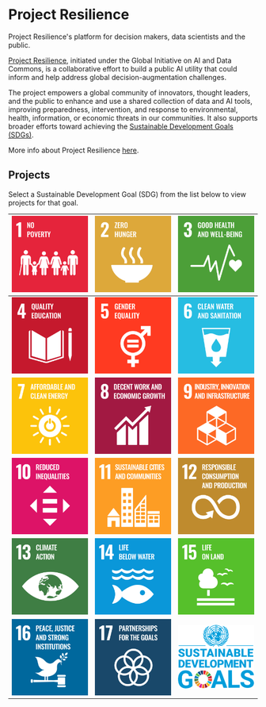 # Project Resilience
Project Resilience's platform for decision makers, data scientists and the public.

[Project Resilience](https://www.itu.int/en/ITU-T/extcoop/ai-data-commons/Pages/project-resilience.aspx),
initiated under the Global Initiative on AI and Data Commons, is a collaborative effort
to build a public AI utility that could inform and help address global decision-augmentation challenges.

The project empowers a global community of innovators, thought leaders, and the public to enhance and use
a shared collection of data and AI tools, improving preparedness, intervention, and response to environmental,
health, information, or economic threats in our communities.
It also supports broader efforts toward achieving the [Sustainable Development Goals (SDGs)](https://sdgs.un.org/).

More info about Project Resilience [here](https://www.itu.int/en/ITU-T/extcoop/ai-data-commons/Pages/project-resilience.aspx).

## Projects

Select a Sustainable Development Goal (SDG) from the list below to view projects for that goal.

<!-- Note: using reference-style links to let Jekyll's relative links
convert them to .html in GitHub pages -->
[goal_01_link]: goals/goal_01.md
[goal_02_link]: goals/goal_02.md
[goal_03_link]: goals/goal_03.md
[goal_04_link]: goals/goal_04.md
[goal_05_link]: goals/goal_05.md
[goal_06_link]: goals/goal_06.md
[goal_07_link]: goals/goal_07.md
[goal_08_link]: goals/goal_08.md
[goal_09_link]: goals/goal_09.md
[goal_10_link]: goals/goal_10.md
[goal_11_link]: goals/goal_11.md
[goal_12_link]: goals/goal_12.md
[goal_13_link]: goals/goal_13.md
[goal_14_link]: goals/goal_14.md
[goal_15_link]: goals/goal_15.md
[goal_16_link]: goals/goal_16.md
[goal_17_link]: goals/goal_17.md

| [![Goal 01](images/sdgs/E-WEB-Goal-01.png)][goal_01_link] | [![Goal 02](images/sdgs/E-WEB-Goal-02.png)][goal_02_link] | [![Goal 03](images/sdgs/E-WEB-Goal-03.png)][goal_03_link]              |
|-----------------------------------------------------------|-----------------------------------------------------------|------------------------------------------------------------------------|
| [![Goal 04](images/sdgs/E-WEB-Goal-04.png)][goal_04_link] | [![Goal 05](images/sdgs/E-WEB-Goal-05.png)][goal_05_link] | [![Goal 06](images/sdgs/E-WEB-Goal-06.png)][goal_06_link]              |
| [![Goal 07](images/sdgs/E-WEB-Goal-07.png)][goal_07_link] | [![Goal 08](images/sdgs/E-WEB-Goal-08.png)][goal_08_link] | [![Goal 09](images/sdgs/E-WEB-Goal-09.png)][goal_09_link]              |
| [![Goal 10](images/sdgs/E-WEB-Goal-10.png)][goal_10_link] | [![Goal 11](images/sdgs/E-WEB-Goal-11.png)][goal_11_link] | [![Goal 12](images/sdgs/E-WEB-Goal-12.png)][goal_12_link]              |
| [![Goal 13](images/sdgs/E-WEB-Goal-13.png)][goal_13_link] | [![Goal 14](images/sdgs/E-WEB-Goal-14.png)][goal_14_link] | [![Goal 15](images/sdgs/E-WEB-Goal-15.png)][goal_15_link]              |
| [![Goal 16](images/sdgs/E-WEB-Goal-16.png)][goal_16_link] | [![Goal 17](images/sdgs/E-WEB-Goal-17.png)][goal_17_link] | [![Goal ALL](images/sdgs/global-goals.png)](https://sdgs.un.org/goals) |
